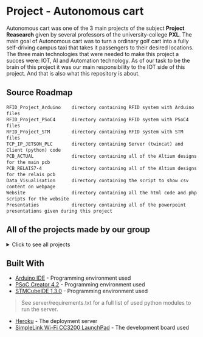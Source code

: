 # Project - Autonomous cart

Autonomous cart was one of the 3 main projects of the subject **Project Reasearch** given by several professors of the university-college **PXL**. The main goal of Autonomous cart was to turn a ordinary golf cart into a fully self-driving campus taxi that takes it passengers to their desired locations. The three main technologies that were needed to make this project a succes were: IOT, AI and Automation technology. As of our task to be the brain of this project it was our main responsibility to the IOT side of this project. And that is also what this repository is about.  


## Source Roadmap

```
RFID_Project_Arduino    directory containing RFID system with Arduino files
RFID_Project_PSoC4      directory containing RFID system with PSoC4 files
RFID_Project_STM        directory containing RFID system with STM files
TCP_IP_JETSON_PLC       directory containing Server (twincat) and Client (python) code
PCB_ACTUAL              directory containing all of the Altium designs for the main pcb
PCB_RELAIS7-4           directory containing all of the Altium designs for the relais pcb
Data_Visualisation      directory containing the script to show csv content on webpage
Website                 directory containing all the html code and php scripts for the website
Presentaties            directory containing all of the powerpoint presentations given during this project
```

## All of the projects made by our group
<details> 
 
<summary>Click to see all projects</summary>
  
## RFID project with Arduino

<details>
<summary>Click to expand the RFID project with Arduino</summary> 
 
 <p align="center"><img src="./readme_Images/ARDUINO_VERIFICATION_DEMO.jpeg"></p>

**Poject requirements**
* Jumper wires
* RFID-RC522
* RFID tags
* IIC LCD-Display
* Buzzer module
* RGB led
* Breadboard
* Arduino IDE
* Arduino

**Step by step guide**
* Open the Arduino IDE. 
* Plug in your Arduino Nano (used by me) in your laptop.
* Start making your circuit (open my schematic).
* Copy and paste the my .ino code in your IDE.
* Look if you have the right board selected.
* Also select the right serial COM port your Arduino is connected to.
* Upload the code into your Arduino and it should work.

**Note:**
 You have to change the UID of mine tag to the UID of your tag.
To know this UID open one of the simple RFID-RC522 reading examples in the Arduino IDE.
</details>  

## RFID project with PSoC4

<details>
<summary>Click to expand the RFID project with PSoC4</summary> 
 
  <p align="center"><img src="./readme_Images/PSOC_VERIFICATION_DEMO.jpeg"></p>
  
 **Poject requirements**
* Jumper wires
* RFID-RC522
* RFID tags
* IIC LCD-Display
* Buzzer module
* RGB led
* Breadboard
* PSoC Creator 4.2
* PSoC 4

**Step by step guide**
* Open the PSoC Creator 4.2 download available at the official cypress site. 
* Import my project in the ide.
* If you are using a different PSoC you might have to change the target device and pin settings.
* Plug in your PSoC 4 (used by me) in your laptop.
* Start making your circuit.
* Clean and build the project once.
* Upload the code into your PSoC 4 and it should work.

**Note:**
 This code is made to work with any **RFID-tag** it just detects wheter any tag is detected by the reader or not.
 With some minimal changes to the code you can make it work for a certain specific tag.
</details> 

## RFID project with STM

<details>
<summary>Click to expand the RFID project with STM</summary> 
 
  <p align="center"><img src="./readme_Images/STM_VERIFICATION_DEMO.jpeg"></p>
 
 **Poject requirements**
* Jumper wires
* RFID-RC522
* RFID tags
* IIC LCD-Display
* Breadboard
* STMCubeIDE 1.3.0
* STM32xxxx µController

**Step by step guide**
* Open the  STMCubeIDE 1.3.0 download available at the official st.com site. 
* Import my project in the IDE.
* If you are using a different STM you might have to change device with the board selector.
* Plug in your STMµController into your laptop.
* Start making your circuit.
* Clean and build the project once.
* Upload the code into your STMµContoller and it should work.

**Note:**
 You have to change the UID of mine tag to the UID of your tag.
To know this UID open one of the simple RFID-RC522 reading examples in the Arduino IDE.
And use it afterwards in the code. If you don't have the Arduino IDE then donwload an RFID reader
app on your smartphone it should work if your device supprots NFC.
</details> 

## TCP-IP communication between Jetson and PLC

<details>
<summary>Click to expand the TCP-IP communication between Jetson and PLCs</summary> 

 <p align="center"><img src="./readme_Images/tcp_ip_Jetson_PLC.png"></p>
 
 **Poject requirements**
* Jetson Nano
* Jetson Nano display
* Twincat 3 V4024.7

**Step by step guide**
* Open the Twincat XAE or open it in Visual Studio.
* Open the Twincat server project in your solution.
* Go on the Jetson Nano terminal and install python3.
* First run the PLC server on Twinact 
* now run the client program on the Jetson Nano.
* Now you should be able to see incoming messages in the server that you sent with the client.

**Note:**
 TwinCAT Error and Error ID are stored in the variable 'err' and 'errid' respectively. Some common errors found:
  * 8002 : Variable 'hSocket' is not populated with the correct address. The sequence is for the TwinCAT to call FB_SocketListen, the Python client to connect, and TwinCAT calls the FB_SocketAccept after that. This will populate the variable 'hSocket'. If FB_SocketAccept is called before the Python client trying to connect, it will throw 8002 error.
 * 8003 : The port is already opened. Reset Cold the TwinCAT program and Run again.
 * 6 : I don't know. Seems like there's something wrong with the installation of TF6310. Uninstall, reinstall, make sure that     TcpIpServer.exe is running in your Task Manager processes.

</details> 

## PCB design using Altium

<details>
<summary>Click to read details about the PCB design using Altium</summary> 
  
  <p align="center"><img src="./readme_Images/Pcb_Designs.png"></p>
  
 **Poject requirements**
* Altium software
* Altium license
* Knowledge of PCB-designing

**Step by step guide**
* Open Altium designer.
* Download the pcb files from this GitHub.
* Import them in your environment.
* Now you should see the PCB that we made.

**Note:**
 If you make any changes make to the PCB design make sure to have it checked by a professional.
  
</details> 

## Data visualisation

<details>
<summary>Click to expand the Data visualisation project</summary> 
  
  <p align="center"><img src="./readme_Images/DATA_VISU.PNG"></p>
  
 **Poject requirements**
* Notepad++
* XAMPP
* A webbrowser

**Step by step guide**
* Download all the files under the Data_Visualisation folder.
* Save all of the files in one folder.
* Download XAMPP from the official website.
* Open XAMPP and start Apache and MySQL.
* Now open the JtoC.php file on localhost.
* Now you should be able to see a table on a webpage.

**Note:**
 All the files must be int your XAMPP/htdocs/ directory in order to work on localhost.
</details> 

## Website

<details>
<summary>Click to expand the Website details</summary> 
 
  <p align="center"><img src="./readme_Images/site_prev.png"></p>
 
 **Poject requirements**
* Notepad++
* PHPmyAdmin account
* XAMPP
* A webbrowser

**Step by step guide**
* Download all the files under the Website folder.
* Save all of the files in one folder.
* Download XAMPP from the official website.
* Open XAMPP and start Apache and MySQL.
* Open this link http://localhost/phpmyadmin.
* Make a new database and table
* Now open the register.php file on localhost.
* Now you should be able to see the page where users can register.
* All of the users are saved in the PHPmyAdmin database.
* Once logged in you can see the main page.


**Note:**
 Edit the server.php file according to your database and table name. Otherwise it won't work
  
</details> 
</details> 

## Built With

* [Arduino IDE](https://www.arduino.cc/en/Main/Software/)      - Programming environment used
* [PSoC Creator 4.2](https://www.cypress.com/products/psoc-creator-integrated-design-environment-ide/) - Programming environment used
* [STMCubeIDE 1.3.0](https://www.st.com/en/development-tools/stm32cubeide.html/) - Programming environment used
> See server/requirements.txt for a full list of used python modules to run the server.
* [Heroku](https://www.heroku.com/home) - The deployment server
* [SimpleLink Wi-Fi CC3200 LaunchPad](http://www.ti.com/tool/CC3200-LAUNCHXL) - The development board used


